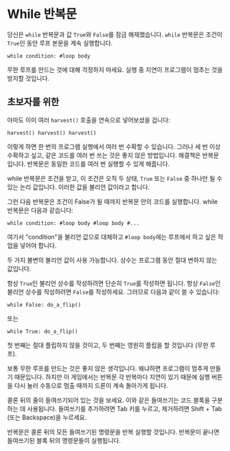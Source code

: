 # While 반복문
당신은 `while` 반복문과 값 `True`와 `False`를 잠금 해제했습니다. `while` 반복문은 조건이 `True`인 동안 루프 본문을 계속 실행합니다.

`while condition:
	#loop body`

무한 루프를 만드는 것에 대해 걱정하지 마세요. 실행 중 지연이 프로그램이 멈추는 것을 방지할 것입니다.

## 초보자를 위한
아마도 이미 여러 `harvest()` 호출을 연속으로 넣어보셨을 겁니다:

`harvest()
harvest()
harvest()`

이렇게 하면 한 번의 프로그램 실행에서 여러 번 수확할 수 있습니다.
그러나 세 번 이상 수확하고 싶고, 같은 코드를 여러 번 쓰는 것은 좋지 않은 방법입니다.
해결책은 반복문입니다.
반복문은 동일한 코드를 여러 번 실행할 수 있게 해줍니다.

while 반복문은 조건을 받고, 이 조건은 오직 두 상태, `True` 또는 `False` 중 하나만 될 수 있는 논리 값입니다.
이러한 값을 불리언 값이라고 합니다.

그런 다음 반복문은 조건이 False가 될 때까지 반복문 안의 코드를 실행합니다.
while 반복문은 다음과 같습니다:

`while condition:
	#loop body
	#loop body
	#...`

여기서 "condition"을 불리언 값으로 대체하고 `#loop body`에는 루프에서 하고 싶은 작업을 넣어야 합니다.

두 가지 불변의 불리언 값이 사용 가능합니다. 상수는 프로그램 동안 절대 변하지 않는 값입니다.

항상 `True`인 불리언 상수를 작성하려면 단순히 `True`를 작성하면 됩니다. 항상 `False`인 불리언 상수를 작성하려면 `False`를 작성하세요.
그러므로 다음과 같이 쓸 수 있습니다:

`while False:
	do_a_flip()`

또는

`while True:
	do_a_flip()`

첫 번째는 절대 플립하지 않을 것이고, 두 번째는 영원히 플립을 할 것입니다 (무한 루프).

보통 무한 루프를 만드는 것은 좋지 않은 생각입니다. 왜냐하면 프로그램이 멈추게 만들기 때문입니다. 하지만 이 게임에서는 반복문 각 반복마다 지연이 있기 때문에 실행 버튼을 다시 눌러 수동으로 멈출 때까지 드론이 계속 돌아가게 됩니다.

콜론 뒤의 줄이 들여쓰기되어 있는 것을 보세요. 이와 같은 들여쓰기는 코드 블록을 구분하는 데 사용됩니다.
들여쓰기를 추가하려면 Tab 키를 누르고, 제거하려면 Shift + Tab (또는 Backspace)을 누르세요.

반복문은 콜론 뒤의 모든 들여쓰기된 명령문을 반복 실행할 것입니다.
반복문이 끝나면 들여쓰기된 블록 뒤의 명령문들이 실행됩니다.